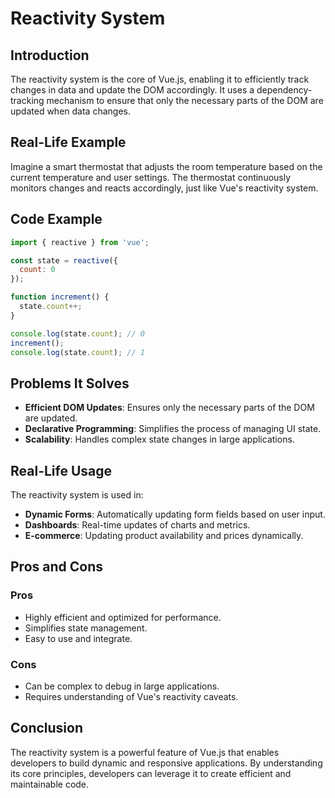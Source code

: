 # Reactivity System

## Introduction
The reactivity system is the core of Vue.js, enabling it to efficiently track changes in data and update the DOM accordingly. It uses a dependency-tracking mechanism to ensure that only the necessary parts of the DOM are updated when data changes.

## Real-Life Example
Imagine a smart thermostat that adjusts the room temperature based on the current temperature and user settings. The thermostat continuously monitors changes and reacts accordingly, just like Vue's reactivity system.

## Code Example
```javascript
import { reactive } from 'vue';

const state = reactive({
  count: 0
});

function increment() {
  state.count++;
}

console.log(state.count); // 0
increment();
console.log(state.count); // 1
```

## Problems It Solves
- **Efficient DOM Updates**: Ensures only the necessary parts of the DOM are updated.
- **Declarative Programming**: Simplifies the process of managing UI state.
- **Scalability**: Handles complex state changes in large applications.

## Real-Life Usage
The reactivity system is used in:
- **Dynamic Forms**: Automatically updating form fields based on user input.
- **Dashboards**: Real-time updates of charts and metrics.
- **E-commerce**: Updating product availability and prices dynamically.

## Pros and Cons
### Pros
- Highly efficient and optimized for performance.
- Simplifies state management.
- Easy to use and integrate.

### Cons
- Can be complex to debug in large applications.
- Requires understanding of Vue's reactivity caveats.

## Conclusion
The reactivity system is a powerful feature of Vue.js that enables developers to build dynamic and responsive applications. By understanding its core principles, developers can leverage it to create efficient and maintainable code.
